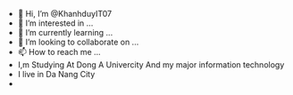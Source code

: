 - 👋 Hi, I’m @KhanhduyIT07
- 👀 I’m interested in ...
- 🌱 I’m currently learning ...
- 💞️ I’m looking to collaborate on ...
- 📫 How to reach me ...
- I,m Studying At Dong A Univercity And my major information technology
- I live in Da Nang City
-
<!---
KhanhduyIT07/KhanhduyIT07 is a ✨ special ✨ repository because its `README.md` (this file) appears on your GitHub profile.
You can click the Preview link to take a look at your changes.
--->
